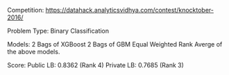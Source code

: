 Competition:
https://datahack.analyticsvidhya.com/contest/knocktober-2016/

Problem Type:
Binary Classification

Models:
2 Bags of XGBoost
2 Bags of GBM
Equal Weighted Rank Averge of the above models.

Score:
Public LB: 0.8362 (Rank 4)
Private LB: 0.7685 (Rank 3)
